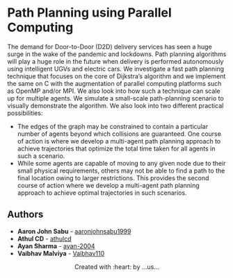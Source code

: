 # Path Planning using Parallel Computing

The demand for Door-to-Door (D2D) delivery services has seen a huge surge in the wake of the pandemic and lockdowns. Path planning algorithms will play a huge role in the future when delivery is performed autonomously using intelligent UGVs and electric cars. We investigate a fast path planning technique that focuses on the core of Dijkstra’s algorithm and we implement the same on C with the augmentation of parallel computing platforms such as OpenMP and/or MPI. We also look into how such a technique can scale up for multiple agents. We simulate a small-scale path-planning scenario to visually demonstrate the algorithm. We also look into two different practical possibilities:
- The edges of the graph may be constrained to contain a particular number of agents beyond which collisions are guaranteed. One course of action is where we develop a multi-agent path planning approach to achieve trajectories that optimize the total time taken for all agents in such a scenario.
- While some agents are capable of moving to any given node due to their small physical requirements, others may not be able to find a path to the final location owing to larger restrictions. This provides the second course of action where we develop a multi-agent path planning approach to achieve optimal trajectories in such scenarios.

## Authors

* **Aaron John Sabu** - [aaronjohnsabu1999](https://github.com/aaronjohnsabu1999)
* **Athul CD** - [athulcd](https://github.com/athulcd)
* **Ayan Sharma** - [ayan-2004](https://github.com/ayan-2004)
* **Vaibhav Malviya** - [Vaibhav110](https://github.com/Vaibhav110)

<p align='center'>Created with :heart: by ...us...</p>
